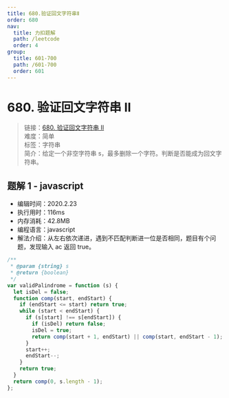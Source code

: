 ```yaml
---
title: 680.验证回文字符串Ⅱ
order: 680
nav:
  title: 力扣题解
  path: /leetcode
  order: 4
group:
  title: 601-700
  path: /601-700
  order: 601
---
```


# 680. 验证回文字符串 Ⅱ

> 链接：[680. 验证回文字符串 Ⅱ](https://leetcode-cn.com/problems/valid-palindrome-ii/)  
> 难度：简单  
> 标签：字符串  
> 简介：给定一个非空字符串 s，最多删除一个字符。判断是否能成为回文字符串。

## 题解 1 - javascript

- 编辑时间：2020.2.23
- 执行用时：116ms
- 内存消耗：42.8MB
- 编程语言：javascript
- 解法介绍：从左右依次递进，遇到不匹配判断进一位是否相同，题目有个问题，发现输入 ac 返回 true。

```javascript
/**
 * @param {string} s
 * @return {boolean}
 */
var validPalindrome = function (s) {
  let isDel = false;
  function comp(start, endStart) {
    if (endStart <= start) return true;
    while (start < endStart) {
      if (s[start] !== s[endStart]) {
        if (isDel) return false;
        isDel = true;
        return comp(start + 1, endStart) || comp(start, endStart - 1);
      }
      start++;
      endStart--;
    }
    return true;
  }
  return comp(0, s.length - 1);
};
```

